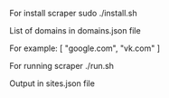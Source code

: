
For install scraper
sudo ./install.sh

List of domains in domains.json file

For example:
[
  "google.com",
  "vk.com"
]

For running scraper
./run.sh

Output in sites.json file
